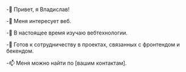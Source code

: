 -👋 Привет, я Владислав!

-👀 Меня интересует веб.

-🌱 В настоящее время изучаю вебтехнологии.

-💞️ Готов к сотрудничеству в проектах, связанных с фронтендом и бекендом.

-📫 Меня можно найти по [вашим контактам].

<!---
Vladislav-Yasuo/Vladislav-Yasuo is a ✨ special ✨ repository because its `README.md` (this file) appears on your GitHub profile.
You can click the Preview link to take a look at your changes.
--->
